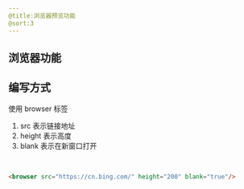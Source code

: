 ```yaml
---
@title:浏览器预览功能
@sort:3
---
```

## 浏览器功能
<browser src="https://cn.bing.com/" height="200" blank="true"/>

## 编写方式
使用 browser 标签
1. src 表示链接地址 
2. height 表示高度 
3. blank 表示在新窗口打开

<br/>


```html
<browser src="https://cn.bing.com/" height="200" blank="true"/>
```
